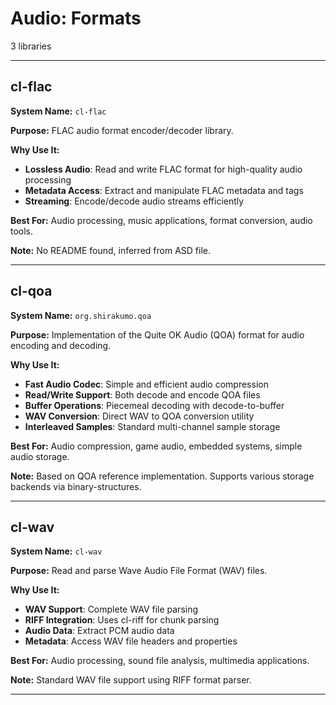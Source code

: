 # Audio: Formats

3 libraries

---

## cl-flac

**System Name:** `cl-flac`

**Purpose:** FLAC audio format encoder/decoder library.

**Why Use It:**
- **Lossless Audio**: Read and write FLAC format for high-quality audio processing
- **Metadata Access**: Extract and manipulate FLAC metadata and tags
- **Streaming**: Encode/decode audio streams efficiently

**Best For:** Audio processing, music applications, format conversion, audio tools.

**Note:** No README found, inferred from ASD file.

---


## cl-qoa

**System Name:** `org.shirakumo.qoa`

**Purpose:** Implementation of the Quite OK Audio (QOA) format for audio encoding and decoding.

**Why Use It:**
- **Fast Audio Codec**: Simple and efficient audio compression
- **Read/Write Support**: Both decode and encode QOA files
- **Buffer Operations**: Piecemeal decoding with decode-to-buffer
- **WAV Conversion**: Direct WAV to QOA conversion utility
- **Interleaved Samples**: Standard multi-channel sample storage

**Best For:** Audio compression, game audio, embedded systems, simple audio storage.

**Note:** Based on QOA reference implementation. Supports various storage backends via binary-structures.

---


## cl-wav

**System Name:** `cl-wav`

**Purpose:** Read and parse Wave Audio File Format (WAV) files.

**Why Use It:**
- **WAV Support**: Complete WAV file parsing
- **RIFF Integration**: Uses cl-riff for chunk parsing
- **Audio Data**: Extract PCM audio data
- **Metadata**: Access WAV file headers and properties

**Best For:** Audio processing, sound file analysis, multimedia applications.

**Note:** Standard WAV file support using RIFF format parser.

---


